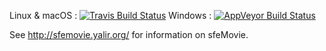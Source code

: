 Linux & macOS : [![Travis Build Status](https://travis-ci.org/Yalir/sfeMovie.svg?branch=master)](https://travis-ci.org/Yalir/sfeMovie)
Windows : [![AppVeyor Build Status](https://ci.appveyor.com/api/projects/status/xr1rif7b9s8cye63/branch/master?svg=true)](https://ci.appveyor.com/project/Ceylo/sfemovie/branch/master)

See http://sfemovie.yalir.org/ for information on sfeMovie.
